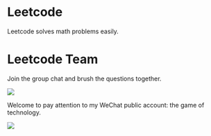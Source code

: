 # Leetcode
Leetcode solves math problems easily.


# Leetcode Team

Join the group chat and brush the questions together.

![](https://slagga.oss-cn-shanghai.aliyuncs.com/IMG_2693.JPG)

Welcome to pay attention to my WeChat public account: the game of technology.

![](https://slagga.oss-cn-shanghai.aliyuncs.com/qrcode_for_gh_e8a4b84039c3_258.jpg)